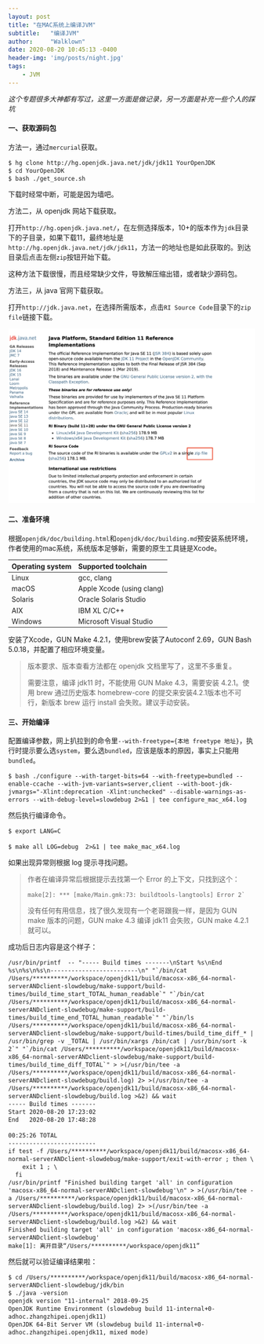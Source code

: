 ```yaml
---
layout: post
title: "在MAC系统上编译JVM"
subtitle:   "编译JVM"
author:     "Walklown"
date: 2020-08-20 10:45:13 -0400
header-img: 'img/posts/night.jpg'
tags:
    - JVM
---
```


*这个专题很多大神都有写过，这里一方面是做记录，另一方面是补充一些个人的踩坑*



#### 一、获取源码包



方法一，通过`mercurial`获取。

```shell
$ hg clone http://hg.openjdk.java.net/jdk/jdk11 YourOpenJDK
$ cd YourOpenJDK
$ bash ./get_source.sh
```

下载时经常中断，可能是因为墙吧。



方法二，从 openjdk 网站下载获取。

打开`http://hg.openjdk.java.net/`，在左侧选择版本，10+的版本作为`jdk`目录下的子目录，如果下载11，最终地址是`http://hg.openjdk.java.net/jdk/jdk11`，方法一的地址也是如此获取的。到达目录后点击左侧`zip`按钮开始下载。

这种方法下载很慢，而且经常缺少文件，导致解压缩出错，或者缺少源码包。



方法三，从 java 官网下载获取。

打开`http://jdk.java.net`，在选择所需版本，点击`RI Source Code`目录下的`zip file`链接下载。

![从 openjdk 网站下载获取](/img/download-jdk-source-code.png)

#### 二、准备环境

根据`openjdk/doc/building.html`和`openjdk/doc/building.md`预安装系统环境，作者使用的mac系统，系统版本足够新，需要的原生工具链是Xcode。

| Operating system | Supported toolchain       |
| :--------------- | :------------------------ |
| Linux            | gcc, clang                |
| macOS            | Apple Xcode (using clang) |
| Solaris          | Oracle Solaris Studio     |
| AIX              | IBM XL C/C++              |
| Windows          | Microsoft Visual Studio   |

安装了Xcode，GUN Make 4.2.1，使用brew安装了Autoconf 2.69，GUN Bash 5.0.18，并配置了相应环境变量。

> 版本要求、版本查看方法都在 openjdk 文档里写了，这里不多重复。
>
> 需要注意，编译 jdk11 时，不能使用 GUN Make 4.3，需要安装 4.2.1。使用 brew 通过历史版本 homebrew-core 的提交来安装4.2.1版本也不可行，新版本 brew 运行 install 会失败。建议手动安装。

#### 三、开始编译

配置编译参数，网上扒拉到的命令里`--with-freetype={本地 freetype 地址}`，执行时提示要么选`system`，要么选`bundled`，应该是版本的原因，事实上只能用`bundled`。

```shell
$ bash ./configure --with-target-bits=64 --with-freetype=bundled --enable-ccache --with-jvm-variants=server,client --with-boot-jdk-jvmargs="-Xlint:deprecation -Xlint:unchecked" --disable-warnings-as-errors --with-debug-level=slowdebug 2>&1 | tee configure_mac_x64.log
```

然后执行编译命令。

```shell
$ export LANG=C

$ make all LOG=debug  2>&1 | tee make_mac_x64.log
```

如果出现异常则根据 log 提示寻找问题。

> 作者在编译异常后根据提示去找第一个 Error 的上下文，只找到这个：
>
> ```shell
> make[2]: *** [make/Main.gmk:73: buildtools-langtools] Error 2`
> ```
>
> 没有任何有用信息，找了很久发现有一个老哥跟我一样，是因为 GUN make 版本的问题，GUN make 4.3 编译 jdk11 会失败，GUN make 4.2.1 就可以。

成功后日志内容是这个样子：

```shell
/usr/bin/printf  -- "----- Build times -------\nStart %s\nEnd   %s\n%s\n%s\n-------------------------\n" "`/bin/cat /Users/**********/workspace/openjdk11/build/macosx-x86_64-normal-serverANDclient-slowdebug/make-support/build-times/build_time_start_TOTAL_human_readable`" "`/bin/cat /Users/**********/workspace/openjdk11/build/macosx-x86_64-normal-serverANDclient-slowdebug/make-support/build-times/build_time_end_TOTAL_human_readable`" "`/bin/ls /Users/**********/workspace/openjdk11/build/macosx-x86_64-normal-serverANDclient-slowdebug/make-support/build-times/build_time_diff_* | /usr/bin/grep -v _TOTAL | /usr/bin/xargs /bin/cat | /usr/bin/sort -k 2`" "`/bin/cat /Users/**********/workspace/openjdk11/build/macosx-x86_64-normal-serverANDclient-slowdebug/make-support/build-times/build_time_diff_TOTAL`" > >(/usr/bin/tee -a /Users/**********/workspace/openjdk11/build/macosx-x86_64-normal-serverANDclient-slowdebug/build.log) 2> >(/usr/bin/tee -a /Users/**********/workspace/openjdk11/build/macosx-x86_64-normal-serverANDclient-slowdebug/build.log >&2) && wait
----- Build times -------
Start 2020-08-20 17:23:02
End   2020-08-20 17:48:28

00:25:26 TOTAL
-------------------------
if test -f /Users/**********/workspace/openjdk11/build/macosx-x86_64-normal-serverANDclient-slowdebug/make-support/exit-with-error ; then \
    exit 1 ; \
  fi
/usr/bin/printf "Finished building target 'all' in configuration 'macosx-x86_64-normal-serverANDclient-slowdebug'\n" > >(/usr/bin/tee -a /Users/**********/workspace/openjdk11/build/macosx-x86_64-normal-serverANDclient-slowdebug/build.log) 2> >(/usr/bin/tee -a /Users/**********/workspace/openjdk11/build/macosx-x86_64-normal-serverANDclient-slowdebug/build.log >&2) && wait
Finished building target 'all' in configuration 'macosx-x86_64-normal-serverANDclient-slowdebug'
make[1]: 离开目录“/Users/**********/workspace/openjdk11”
```



然后就可以验证编译结果啦：

```shell
$ cd /Users/**********/workspace/openjdk11/build/macosx-x86_64-normal-serverANDclient-slowdebug/jdk/bin
$ ./java -version
openjdk version "11-internal" 2018-09-25
OpenJDK Runtime Environment (slowdebug build 11-internal+0-adhoc.zhangzhipei.openjdk11)
OpenJDK 64-Bit Server VM (slowdebug build 11-internal+0-adhoc.zhangzhipei.openjdk11, mixed mode)
```



